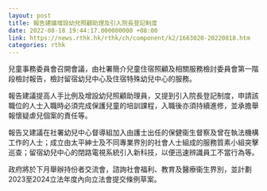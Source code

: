 ```yaml
---
layout: post
title: 報告建議增設幼兒照顧助理及引入院長登記制度
date: 2022-08-18 19:44:17.000000000 +08:00
link: https://news.rthk.hk/rthk/ch/component/k2/1663020-20220818.htm
categories: rthk
---
```


兒童事務委員會召開會議，由社署簡介兒童住宿照顧及相關服務檢討委員會第一階段檢討報告，檢討留宿幼兒中心及住宿特殊幼兒中心的服務。

報告建議提高人手比例及增設幼兒照顧助理員，又提到引入院長登記制度，申請該職位的人士入職時必須完成保護兒童的培訓課程，入職後亦須持續進修，並承擔舉報懷疑虐兒個案的責任等。

報告又建議在社署幼兒中心督導組加入由護士出任的保健衞生督察及曾在執法機構工作的人士；成立由太平紳士及不同專業界別的社會人士組成的服務質素小組突擊巡查；留宿幼兒中心的閉路電視系統引入新科技，以便迅速辨識員工不當行為等。

政府將於下月舉辦持份者交流會，諮詢社會福利、教育及醫療衞生界別，並計劃2023至2024立法年度內向立法會提交條例草案。
